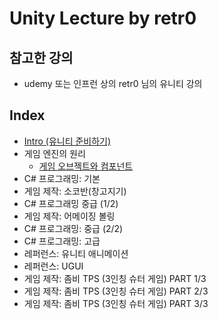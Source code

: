 # Unity Lecture by retr0

## 참고한 강의

- udemy 또는 인프런 상의 retr0 님의 유니티 강의

## Index

- [Intro (유니티 준비하기)](https://github.com/kwan3854/Dev-log/blob/master/Study/Unity/Unity_lecture_by_retr0/retr0_unity_intro.md)
- 게임 엔진의 원리
  - [게임 오브젝트와 컴포넌트](https://github.com/kwan3854/Dev-log/blob/master/Study/Unity/Unity_lecture_by_retr0/retr0_unity_principle_of_game_engine_1.md)
- C# 프로그래밍: 기본
- 게임 제작: 소코반(창고지기)
- C# 프로그래밍 중급 (1/2)
- 게임 제작: 어메이징 볼링
- C# 프로그래밍: 중급 (2/2)
- C# 프로그래밍: 고급
- 레퍼런스: 유니티 애니메이션
- 레퍼런스: UGUI
- 게임 제작: 좀비 TPS (3인칭 슈터 게임) PART 1/3
- 게임 제작: 좀비 TPS (3인칭 슈터 게임) PART 2/3
- 게임 제작: 좀비 TPS (3인칭 슈터 게임) PART 3/3